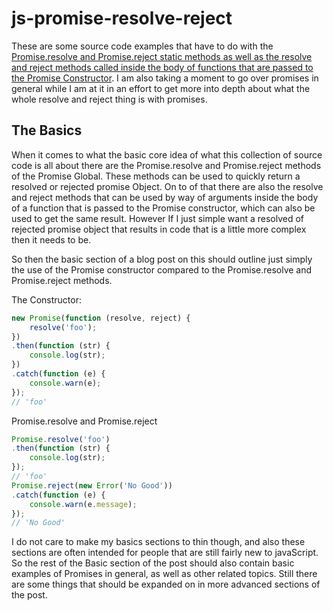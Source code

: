 # js-promise-resolve-reject

These are some source code examples that have to do with the [Promise.resolve and Promise.reject static methods as well as the resolve and reject methods called inside the body of functions that are passed to the Promise Constructor](https://dustinpfister.github.io/2019/09/18/js-promise-resolve-reject/). I am also taking a moment to go over promises in general while I am at it in an effort to get more into depth about what the whole resolve and reject thing is with promises.

## The Basics

When it comes to what the basic core idea of what this collection of source code is all about there are the Promise.resolve and Promise.reject methods of the Promise Global. These methods can be used to quickly return a resolved or rejected promise Object. On to of that there are also the resolve and reject methods that can be used by way of arguments inside the body of a function that is passed to the Promise constructor, which can also be used to get the same result. However If I just simple want a resolved of rejected promise object that results in code that is a little more complex then it needs to be.

So then the basic section of a blog post on this should outline just simply the use of the Promise constructor compared to the Promise.resolve and Promise.reject methods.

The Constructor:

```js
new Promise(function (resolve, reject) {
    resolve('foo');
})
.then(function (str) {
    console.log(str);
})
.catch(function (e) {
    console.warn(e);
});
// 'foo'
```

Promise.resolve and Promise.reject

```js
Promise.resolve('foo')
.then(function (str) {
    console.log(str);
});
// 'foo'
Promise.reject(new Error('No Good'))
.catch(function (e) {
    console.warn(e.message);
});
// 'No Good'
```

I do not care to make my basics sections to thin though, and also these sections are often intended for people that are still fairly new to javaScript. So the rest of the Basic section of the post should also contain basic examples of Promises in general, as well as other related topics. Still there are some things that should be expanded on in more advanced sections of the post.